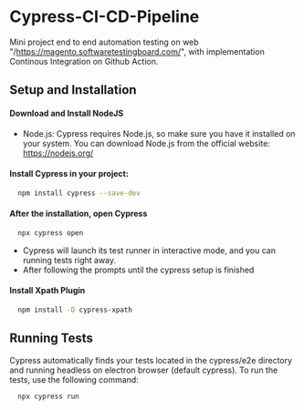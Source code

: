 # Cypress-CI-CD-Pipeline

Mini project end to end automation testing on web "/https://magento.softwaretestingboard.com/", with implementation Continous Integration on Github Action.

## Setup and Installation

#### Download and Install NodeJS 
- Node.js: Cypress requires Node.js, so make sure you have it installed on your system. You can download Node.js from the official website: https://nodejs.org/


#### Install Cypress in your project:
```bash
  npm install cypress --save-dev
```

#### After the installation, open Cypress
```bash
  npx cypress open
```
- Cypress will launch its test runner in interactive mode, and you can running tests right away.
- After following the prompts until the cypress setup is finished

#### Install Xpath Plugin
```bash
  npm install -D cypress-xpath
```


    
## Running Tests
Cypress automatically finds your tests located in the cypress/e2e directory and running headless on electron browser (default cypress). To run the tests, use the following command:

```bash
  npx cypress run
```

